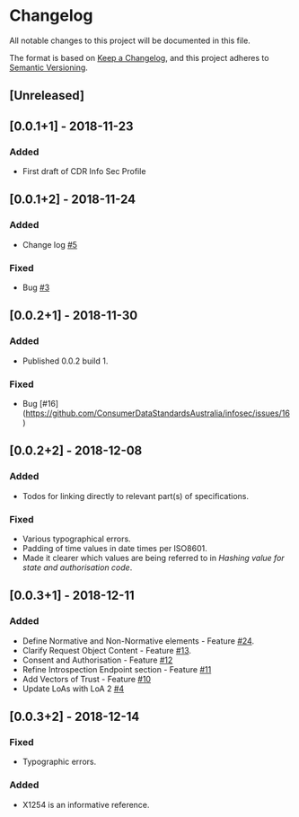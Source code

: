 # Changelog
All notable changes to this project will be documented in this file.

The format is based on [Keep a Changelog](https://keepachangelog.com/en/1.0.0/),
and this project adheres to [Semantic Versioning](https://semver.org/spec/v2.0.0.html).

## [Unreleased]

## [0.0.1+1] - 2018-11-23
### Added
- First draft of CDR Info Sec Profile

## [0.0.1+2] - 2018-11-24
### Added
- Change log [#5](https://github.com/ConsumerDataStandardsAustralia/infosec/issues/5)

### Fixed
- Bug [#3](https://github.com/ConsumerDataStandardsAustralia/infosec/issues/3)

## [0.0.2+1] - 2018-11-30
### Added
- Published 0.0.2 build 1.

### Fixed
- Bug [#16] (https://github.com/ConsumerDataStandardsAustralia/infosec/issues/16)

## [0.0.2+2] - 2018-12-08
### Added
 - Todos for linking directly to relevant part(s) of specifications.

### Fixed
 - Various typographical errors.
 - Padding of time values in date times per ISO8601.
 - Made it clearer which values are being referred to in _Hashing value for state and authorisation code_.

## [0.0.3+1] - 2018-12-11
### Added
 - Define Normative and Non-Normative elements - Feature [#24](https://github.com/ConsumerDataStandardsAustralia/infosec/issues/24).
 - Clarify Request Object Content - Feature [#13](https://github.com/ConsumerDataStandardsAustralia/infosec/issues/13).
 - Consent and Authorisation - Feature [#12](https://github.com/ConsumerDataStandardsAustralia/infosec/issues/12)
 - Refine Introspection Endpoint section - Feature [#11](https://github.com/ConsumerDataStandardsAustralia/infosec/issues/11)
 - Add Vectors of Trust - Feature [#10](https://github.com/ConsumerDataStandardsAustralia/infosec/issues/10)
 - Update LoAs with LoA 2 [#4](https://github.com/ConsumerDataStandardsAustralia/infosec/issues/4)

## [0.0.3+2] - 2018-12-14
### Fixed
- Typographic errors.

### Added
- X1254 is an informative reference.
